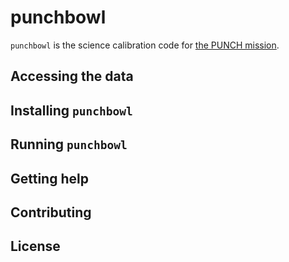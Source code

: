 # punchbowl

`punchbowl` is the science calibration code for [the PUNCH mission](https://punch.space.swri.edu/). 

## Accessing the data

## Installing `punchbowl`

## Running `punchbowl`

## Getting help

## Contributing

## License